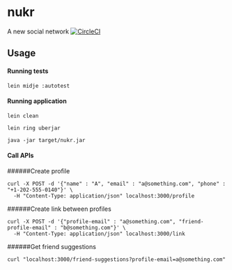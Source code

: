 # nukr

A new social network [![CircleCI](https://circleci.com/gh/neocite/nukr.svg?style=svg)](https://circleci.com/gh/neocite/nukr)

## Usage

#### Running tests

```
lein midje :autotest
```

#### Running application

```
lein clean

lein ring uberjar

java -jar target/nukr.jar 
```

#### Call APIs

######Create profile
```
curl -X POST -d '{"name" : "A", "email" : "a@something.com", "phone" :  "+1-202-555-0140"}' \
  -H "Content-Type: application/json" localhost:3000/profile
```

######Create link between profiles
```
curl -X POST -d '{"profile-email" : "a@something.com", "friend-profile-email" : "b@something.com"}' \
  -H "Content-Type: application/json" localhost:3000/link
```

######Get friend suggestions
```
curl "localhost:3000/friend-suggestions?profile-email=a@something.com"
```
